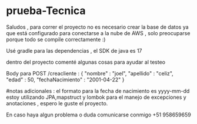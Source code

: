 # prueba-Tecnica

Saludos , para correr el proyecto no es necesario crear la base de datos ya que está configurado para conectarse a la nube de AWS , solo preocuparse porque todo se compile correctamente :)

Usé gradle para las dependencias , el SDK de java es 17

dentro del proyecto comenté algunas cosas para ayudar al testeo

Body para POST /creacliente :
{
    "nombre" : "joel",
    "apellido" : "celiz",
    "edad" : 50,
    "fechaNacimiento" : "2001-04-22"
}

#notas adicionales : 
el formato para la fecha de nacimiento es yyyy-mm-dd
estoy utilizando JPA,mapstruct y lombok para el manejo de excepciones y anotaciones , espero le guste el proyecto.

En caso haya algun problema o duda comunicarse conmigo  +51 958659659
